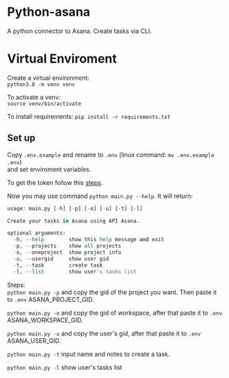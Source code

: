 # Python-asana

A python connector to Asana. Create tasks via CLI.

# Virtual Enviroment

Create a virtual environment:  
`python3.8 -m venv venv`

To activate a venv:  
`source venv/bin/activate`

To install requirements:
`pip install -r requirements.txt`


## Set up

Copy `.env.example` and rename to `.env` (linux command: `mv .env.example .env`)  
and set enviroment variables.

To get the token follow this [steps](https://asana.com/guide/help/api/api).  

Now you may use command `python main.py --help`. It will return:

```python
usage: main.py [-h] [-p] [-o] [-u] [-t] [-l]

Create your tasks in Asana using API Asana.

optional arguments:
  -h, --help        show this help message and exit
  -p, --projects    show all projects
  -o, --oneproject  show project info
  -u, --usergid     show user gid
  -t, --task        create task
  -l, --list        show user's tasks list
```

Steps:  
`python main.py -p` and copy the gid of the project you want. Then paste it to `.env` ASANA_PROJECT_GID. 
  
`python main.py -o` and copy the gid of workspace, after that paste it to `.env` ASANA_WORKSPACE_GID.  

`python main.py -u` and copy the user's gid, after that paste it to `.env` ASANA_USER_GID.  

`python main.py -t` input name and notes to create a task.

`python main.py -l` show user's tasks list
 


